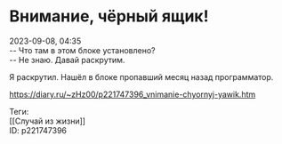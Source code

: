 Внимание, чёрный ящик!
=======================

   
 2023-09-08, 04:35   
  -- Что там в этом блоке установлено?   
 -- Не знаю. Давай раскрутим.   
   
 Я раскрутил. Нашёл в блоке пропавший месяц назад программатор.   
    
 <https://diary.ru/~zHz00/p221747396_vnimanie-chyornyj-yawik.htm>   
   
 Теги:   
 [[Случай из жизни]]   
 ID: p221747396